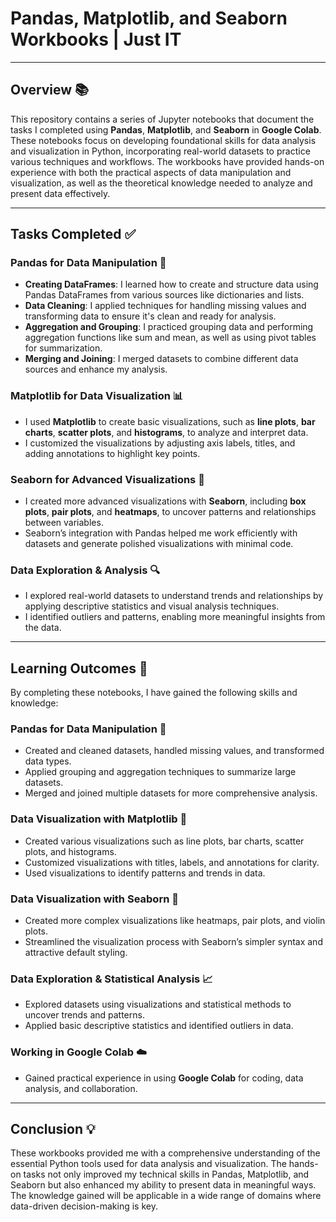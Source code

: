 # Pandas, Matplotlib, and Seaborn Workbooks | Just IT

---

## Overview 📚

This repository contains a series of Jupyter notebooks that document the tasks I completed using **Pandas**, **Matplotlib**, and **Seaborn** in **Google Colab**. These notebooks focus on developing foundational skills for data analysis and visualization in Python, incorporating real-world datasets to practice various techniques and workflows. The workbooks have provided hands-on experience with both the practical aspects of data manipulation and visualization, as well as the theoretical knowledge needed to analyze and present data effectively.

---

## Tasks Completed ✅

### **Pandas for Data Manipulation** 🐼
- **Creating DataFrames**: I learned how to create and structure data using Pandas DataFrames from various sources like dictionaries and lists.
- **Data Cleaning**: I applied techniques for handling missing values and transforming data to ensure it's clean and ready for analysis.
- **Aggregation and Grouping**: I practiced grouping data and performing aggregation functions like sum and mean, as well as using pivot tables for summarization.
- **Merging and Joining**: I merged datasets to combine different data sources and enhance my analysis.

### **Matplotlib for Data Visualization** 📊
- I used **Matplotlib** to create basic visualizations, such as **line plots**, **bar charts**, **scatter plots**, and **histograms**, to analyze and interpret data.
- I customized the visualizations by adjusting axis labels, titles, and adding annotations to highlight key points.

### **Seaborn for Advanced Visualizations** 🌈
- I created more advanced visualizations with **Seaborn**, including **box plots**, **pair plots**, and **heatmaps**, to uncover patterns and relationships between variables.
- Seaborn’s integration with Pandas helped me work efficiently with datasets and generate polished visualizations with minimal code.

### **Data Exploration & Analysis** 🔍
- I explored real-world datasets to understand trends and relationships by applying descriptive statistics and visual analysis techniques.
- I identified outliers and patterns, enabling more meaningful insights from the data.

---

## Learning Outcomes 🎯

By completing these notebooks, I have gained the following skills and knowledge:

### **Pandas for Data Manipulation** 🧹
- Created and cleaned datasets, handled missing values, and transformed data types.
- Applied grouping and aggregation techniques to summarize large datasets.
- Merged and joined multiple datasets for more comprehensive analysis.

### **Data Visualization with Matplotlib** 🎨
- Created various visualizations such as line plots, bar charts, scatter plots, and histograms.
- Customized visualizations with titles, labels, and annotations for clarity.
- Used visualizations to identify patterns and trends in data.

### **Data Visualization with Seaborn** 🌟
- Created more complex visualizations like heatmaps, pair plots, and violin plots.
- Streamlined the visualization process with Seaborn’s simpler syntax and attractive default styling.

### **Data Exploration & Statistical Analysis** 📈
- Explored datasets using visualizations and statistical methods to uncover trends and patterns.
- Applied basic descriptive statistics and identified outliers in data.

### **Working in Google Colab** ☁️
- Gained practical experience in using **Google Colab** for coding, data analysis, and collaboration.

---

## Conclusion 💡

These workbooks provided me with a comprehensive understanding of the essential Python tools used for data analysis and visualization. The hands-on tasks not only improved my technical skills in Pandas, Matplotlib, and Seaborn but also enhanced my ability to present data in meaningful ways. The knowledge gained will be applicable in a wide range of domains where data-driven decision-making is key.

